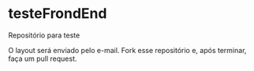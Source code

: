 # testeFrondEnd
Repositório para teste

O layout será enviado pelo e-mail.
Fork esse repositório e, após terminar, faça um pull request.
